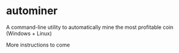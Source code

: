 # autominer
A command-line utility to automatically mine the most profitable coin (Windows + Linux)

More instructions to come
